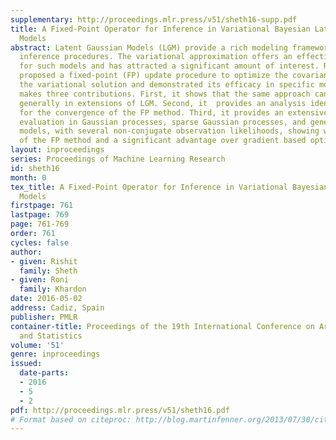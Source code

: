```yaml
---
supplementary: http://proceedings.mlr.press/v51/sheth16-supp.pdf
title: A Fixed-Point Operator for Inference in Variational Bayesian Latent Gaussian
  Models
abstract: Latent Gaussian Models (LGM) provide a rich modeling framework with general
  inference procedures. The variational approximation offers an effective solution
  for such models and has attracted a significant amount of interest. Recent work
  proposed a fixed-point (FP) update procedure to optimize the covariance matrix in
  the variational solution and demonstrated its efficacy in specific models. The paper
  makes three contributions. First, it shows that the same approach can be used more
  generally in extensions of LGM. Second, it  provides an analysis identifying conditions
  for the convergence of the FP method. Third, it provides an extensive experimental
  evaluation in Gaussian processes, sparse Gaussian processes, and generalized linear
  models, with several non-conjugate observation likelihoods, showing wide applicability
  of the FP method and a significant advantage over gradient based optimization.
layout: inproceedings
series: Proceedings of Machine Learning Research
id: sheth16
month: 0
tex_title: A Fixed-Point Operator for Inference in Variational Bayesian Latent Gaussian
  Models
firstpage: 761
lastpage: 769
page: 761-769
order: 761
cycles: false
author:
- given: Rishit
  family: Sheth
- given: Roni
  family: Khardon
date: 2016-05-02
address: Cadiz, Spain
publisher: PMLR
container-title: Proceedings of the 19th International Conference on Artificial Intelligence
  and Statistics
volume: '51'
genre: inproceedings
issued:
  date-parts:
  - 2016
  - 5
  - 2
pdf: http://proceedings.mlr.press/v51/sheth16.pdf
# Format based on citeproc: http://blog.martinfenner.org/2013/07/30/citeproc-yaml-for-bibliographies/
---
```

